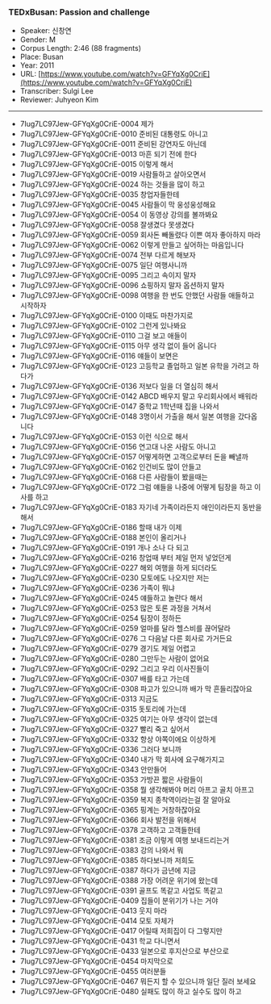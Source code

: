 ### TEDxBusan: Passion and challenge

- Speaker: 신창연
- Gender: M
- Corpus Length: 2:46 (88 fragments)
- Place: Busan
- Year: 2011
- URL: [https://www.youtube.com/watch?v=GFYqXg0CriE](https://www.youtube.com/watch?v=GFYqXg0CriE)
- Transcriber: Sulgi Lee
- Reviewer: Juhyeon Kim

---

- 7Iug7LC97Jew-GFYqXg0CriE-0004 제가
- 7Iug7LC97Jew-GFYqXg0CriE-0010 준비된 대통령도 아니고
- 7Iug7LC97Jew-GFYqXg0CriE-0011 준비된 강연자도 아닌데
- 7Iug7LC97Jew-GFYqXg0CriE-0013 마흔 되기 전에 한다
- 7Iug7LC97Jew-GFYqXg0CriE-0015 이렇게 해서
- 7Iug7LC97Jew-GFYqXg0CriE-0019 사람들하고 살아오면서
- 7Iug7LC97Jew-GFYqXg0CriE-0024 하는 것들을 많이 하고
- 7Iug7LC97Jew-GFYqXg0CriE-0035 창업자들한테
- 7Iug7LC97Jew-GFYqXg0CriE-0045 사람들이 막 웅성웅성해요
- 7Iug7LC97Jew-GFYqXg0CriE-0054 이 동영상 강의를 볼까봐요
- 7Iug7LC97Jew-GFYqXg0CriE-0058 잘생겼다 못생겼다
- 7Iug7LC97Jew-GFYqXg0CriE-0059 회사돈 빼돌렸다 이쁜 여자 좋아하지 마라
- 7Iug7LC97Jew-GFYqXg0CriE-0062 이렇게 만들고 싶어하는 마음입니다
- 7Iug7LC97Jew-GFYqXg0CriE-0074 전부 다르게 해보자
- 7Iug7LC97Jew-GFYqXg0CriE-0075 일단 여행사니까
- 7Iug7LC97Jew-GFYqXg0CriE-0095 그리고 속이지 말자
- 7Iug7LC97Jew-GFYqXg0CriE-0096 쇼핑하지 말자 옵션하지 말자
- 7Iug7LC97Jew-GFYqXg0CriE-0098 여행을 한 번도 안했던 사람들 애들하고 시작하자
- 7Iug7LC97Jew-GFYqXg0CriE-0100 이때도 마찬가지로
- 7Iug7LC97Jew-GFYqXg0CriE-0102 그런게 있나봐요
- 7Iug7LC97Jew-GFYqXg0CriE-0110 그걸 보고 애들이
- 7Iug7LC97Jew-GFYqXg0CriE-0115 아무 생각 없이 들어 옵니다
- 7Iug7LC97Jew-GFYqXg0CriE-0116 얘들이 보면은
- 7Iug7LC97Jew-GFYqXg0CriE-0123 고등학교 졸업하고 일본 유학을 가려고 하다가
- 7Iug7LC97Jew-GFYqXg0CriE-0136 저보다 일을 더 열심히 해서
- 7Iug7LC97Jew-GFYqXg0CriE-0142 ABCD 배우지 말고 우리회사에서 배워라
- 7Iug7LC97Jew-GFYqXg0CriE-0147 중학교 1학년때 집을 나와서
- 7Iug7LC97Jew-GFYqXg0CriE-0148 3명이서 가출을 해서 일본 여행을 갔다옵니다
- 7Iug7LC97Jew-GFYqXg0CriE-0153 이런 식으로 해서
- 7Iug7LC97Jew-GFYqXg0CriE-0156 연고대 나온 사람도 아니고
- 7Iug7LC97Jew-GFYqXg0CriE-0157 어떻게하면 고객으로부터 돈을 빼낼까
- 7Iug7LC97Jew-GFYqXg0CriE-0162 인건비도 많이 안들고
- 7Iug7LC97Jew-GFYqXg0CriE-0168 다른 사람들이 봤을때는
- 7Iug7LC97Jew-GFYqXg0CriE-0172 그럼 얘들을 나중에 어떻게 팀장을 하고 이사를 하고
- 7Iug7LC97Jew-GFYqXg0CriE-0183 자기네 가족이라든지 애인이라든지 동반을 해서
- 7Iug7LC97Jew-GFYqXg0CriE-0186 할때 내가 이제
- 7Iug7LC97Jew-GFYqXg0CriE-0188 본인이 올리거나
- 7Iug7LC97Jew-GFYqXg0CriE-0191 개나 소나 다 되고
- 7Iug7LC97Jew-GFYqXg0CriE-0216 창업때 부터 제일 먼저 넣었던게
- 7Iug7LC97Jew-GFYqXg0CriE-0227 해외 여행을 하게 되더라도
- 7Iug7LC97Jew-GFYqXg0CriE-0230 모토에도 나오지만 저는
- 7Iug7LC97Jew-GFYqXg0CriE-0236 가족이 뭐냐
- 7Iug7LC97Jew-GFYqXg0CriE-0245 얘들하고 놀란다 해서
- 7Iug7LC97Jew-GFYqXg0CriE-0253 많은 토론 과정을 거쳐서
- 7Iug7LC97Jew-GFYqXg0CriE-0254 팀장이 정하든
- 7Iug7LC97Jew-GFYqXg0CriE-0259 얼마를 달라 헬스비를 끊어달라
- 7Iug7LC97Jew-GFYqXg0CriE-0276 그 다음날 다른 회사로 가거든요
- 7Iug7LC97Jew-GFYqXg0CriE-0279 경기도 제일 어렵고
- 7Iug7LC97Jew-GFYqXg0CriE-0280 그만두는 사람이 없어요
- 7Iug7LC97Jew-GFYqXg0CriE-0292 그리고 우리 이사진들이
- 7Iug7LC97Jew-GFYqXg0CriE-0307 배를 타고 가는데
- 7Iug7LC97Jew-GFYqXg0CriE-0308 파고가 있으니까 배가 막 흔들리잖아요
- 7Iug7LC97Jew-GFYqXg0CriE-0313 지금도
- 7Iug7LC97Jew-GFYqXg0CriE-0315 돗토리에 가는데
- 7Iug7LC97Jew-GFYqXg0CriE-0325 여기는 아무 생각이 없는데
- 7Iug7LC97Jew-GFYqXg0CriE-0327 빨리 죽고 싶어서  
- 7Iug7LC97Jew-GFYqXg0CriE-0332 항상 야쪽이에요 이상하게
- 7Iug7LC97Jew-GFYqXg0CriE-0336 그러다 보니까
- 7Iug7LC97Jew-GFYqXg0CriE-0340 내가 막 회사에 요구해가지고
- 7Iug7LC97Jew-GFYqXg0CriE-0343 안만들어
- 7Iug7LC97Jew-GFYqXg0CriE-0353 가방끈 짧은 사람들이
- 7Iug7LC97Jew-GFYqXg0CriE-0358 뭘 생각해봐야 머리 아프고 골치 아프고
- 7Iug7LC97Jew-GFYqXg0CriE-0359 복지 종착역이라는걸 잘 알아요
- 7Iug7LC97Jew-GFYqXg0CriE-0365 핑계는 거창하잖아요
- 7Iug7LC97Jew-GFYqXg0CriE-0366 회사 발전을 위해서
- 7Iug7LC97Jew-GFYqXg0CriE-0378 고객하고 고객들한테
- 7Iug7LC97Jew-GFYqXg0CriE-0381 조금 이렇게 여행 보내드리는거
- 7Iug7LC97Jew-GFYqXg0CriE-0383 강의 나와서 뭐
- 7Iug7LC97Jew-GFYqXg0CriE-0385 하다보니까 저희도
- 7Iug7LC97Jew-GFYqXg0CriE-0387 하다가 금년에 지금
- 7Iug7LC97Jew-GFYqXg0CriE-0388 가장 어려운 위기에 왔는데
- 7Iug7LC97Jew-GFYqXg0CriE-0391 골프도 똑같고 사업도 똑같고
- 7Iug7LC97Jew-GFYqXg0CriE-0409 집들이 분위기가 나는 거야
- 7Iug7LC97Jew-GFYqXg0CriE-0413 웃지 마라
- 7Iug7LC97Jew-GFYqXg0CriE-0414 모토 자체가
- 7Iug7LC97Jew-GFYqXg0CriE-0417 어릴때 저희집이 다 그렇지만
- 7Iug7LC97Jew-GFYqXg0CriE-0431 학교 다니면서
- 7Iug7LC97Jew-GFYqXg0CriE-0433 일본으로 후지산으로 부산으로
- 7Iug7LC97Jew-GFYqXg0CriE-0454 마지막으로
- 7Iug7LC97Jew-GFYqXg0CriE-0455 여러분들
- 7Iug7LC97Jew-GFYqXg0CriE-0467 뭐든지 할 수 있으니까 일단 질러 보세요
- 7Iug7LC97Jew-GFYqXg0CriE-0480 실패도 많이 하고 실수도 많이 하고
